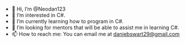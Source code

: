 - 👋 Hi, I’m @Neodan123
- 👀 I’m interested in C#.
- 🌱 I’m currently learning how to program in C#.
- 💞️ I’m looking for mentors that will be able to assist me in learning C#. 
- 📫 How to reach me: You can email me at daniebswart29@gmail.com

<!---
Neodan123/Neodan123 is a ✨ special ✨ repository because its `README.md` (this file) appears on your GitHub profile.
You can click the Preview link to take a look at your changes.
--->
